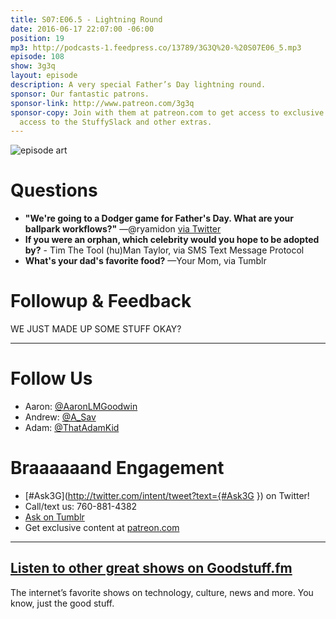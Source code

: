```yaml
---
title: S07:E06.5 - Lightning Round
date: 2016-06-17 22:07:00 -06:00
position: 19
mp3: http://podcasts-1.feedpress.co/13789/3G3Q%20-%20S07E06_5.mp3
episode: 108
show: 3g3q
layout: episode
description: A very special Father’s Day lightning round.
sponsor: Our fantastic patrons.
sponsor-link: http://www.patreon.com/3g3q
sponsor-copy: Join with them at patreon.com to get access to exclusive bonus material,
  access to the StuffySlack and other extras.
---
```


![episode art][1]

# Questions

* **"We're going to a Dodger game for Father's Day. What are your ballpark workflows?"** —@ryamidon [via Twitter][2]
* **If you were an orphan, which celebrity would you hope to be adopted by?** \- Tim The Tool (hu)Man Taylor, via SMS Text Message Protocol
* **What's your dad's favorite food?** —Your Mom, via Tumblr

# Followup & Feedback

WE JUST MADE UP SOME STUFF OKAY?

***

# Follow Us
* Aaron: [@AaronLMGoodwin](http://twitter.com/aaronlmgoodwin)
* Andrew: [@A_Sav](http://twitter.com/a_sav)
* Adam: [@ThatAdamKid](http://twitter.com/thatadamkid)

# Braaaaaand Engagement
* [#Ask3G](http://twitter.com/intent/tweet?text={#Ask3G }) on Twitter!
* Call/text us: 760-881-4382
* [Ask on Tumblr](http://3g3q.co/ask)
* Get exclusive content at [patreon.com](http://www.patreon.com/3g3q)

***

## [Listen to other great shows on Goodstuff.fm](http://goodstuff.fm/)
The internet’s favorite shows on technology, culture, news and more. You know, just the good stuff.

[1]: http://l.gdwn.co/1tmi.jpg
[2]: https://twitter.com/ryamidon/status/743533732993196033
[3]: http://twitter.com/aaronlmgoodwin
[4]: http://twitter.com/a_sav
[5]: http://twitter.com/thatadamkid
[6]: http://3g3q.co/ask
[7]: http://www.patreon.com/3g3q
[8]: http://goodstuff.fm/3g3q/
